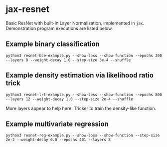 # jax-resnet

Basic ResNet with built-in Layer Normalization, implemented in `jax`. Demonstration program executions are listed below.

## Example binary classification

```
python3 resnet-bce-example.py --show-loss --show-function --epochs 200 --layers 8 --weight-decay 1.0 --step-size 3e-4 --shuffle
```

## Example density estimation via likelihood ratio trick

```
python3 resnet-lrt-example.py --show-loss --show-function --epochs 800 --layers 12 --weight-decay 1.0 --step-size 2e-4 --shuffle
```

More layers appear to help here. Tricker to train the density-like function.

## Example multivariate regression

```
python3 resnet-reg-example.py --show-loss --show-function --step-size 2e-2 --weight-decay 0.0 --epochs 401 --layers 8
```
